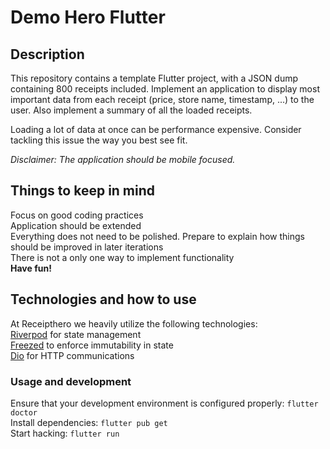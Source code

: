 # Demo Hero Flutter

## Description
This repository contains a template Flutter project, with a JSON dump containing 800 receipts included. Implement an application to display most important data from each receipt (price, store name, timestamp, ...) to the user. Also implement a summary of all the loaded receipts.

Loading a lot of data at once can be performance expensive. Consider tackling this issue the way you best see fit.

*Disclaimer: The application should be mobile focused.*

## Things to keep in mind
Focus on good coding practices\
Application should be extended\
Everything does not need to be polished. Prepare to explain how things should be improved in later iterations\
There is not a only one way to implement functionality\
**Have fun!**

## Technologies and how to use
At Receipthero we heavily utilize the following technologies:\
[Riverpod](https://pub.dev/packages/flutter_riverpod) for state management\
[Freezed](https://pub.dev/packages/freezed) to enforce immutability in state\
[Dio](https://pub.dev/packages/dio) for HTTP communications

### Usage and development
Ensure that your development environment is configured properly: ```flutter doctor``` \
Install dependencies: ```flutter pub get``` \
Start hacking: ```flutter run```

